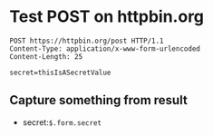 # Test POST on httpbin.org

```http
POST https://httpbin.org/post HTTP/1.1
Content-Type: application/x-www-form-urlencoded
Content-Length: 25

secret=thisIsASecretValue
```

## Capture something from result

* secret:`$.form.secret`